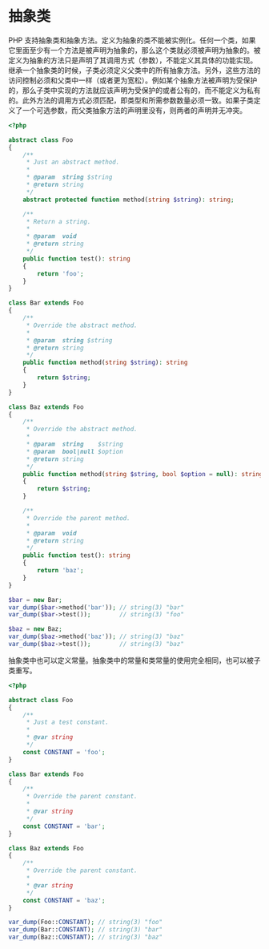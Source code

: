 # 抽象类

PHP 支持抽象类和抽象方法。定义为抽象的类不能被实例化。任何一个类，如果它里面至少有一个方法是被声明为抽象的，那么这个类就必须被声明为抽象的。被定义为抽象的方法只是声明了其调用方式（参数），不能定义其具体的功能实现。继承一个抽象类的时候，子类必须定义父类中的所有抽象方法。另外，这些方法的访问控制必须和父类中一样（或者更为宽松）。例如某个抽象方法被声明为受保护的，那么子类中实现的方法就应该声明为受保护的或者公有的，而不能定义为私有的。此外方法的调用方式必须匹配，即类型和所需参数数量必须一致。如果子类定义了一个可选参数，而父类抽象方法的声明里没有，则两者的声明并无冲突。

```php
<?php

abstract class Foo
{
    /**
     * Just an abstract method.
     *
     * @param  string $string
     * @return string
     */
    abstract protected function method(string $string): string;

    /**
     * Return a string.
     *
     * @param  void
     * @return string
     */
    public function test(): string
    {
        return 'foo';
    }
}

class Bar extends Foo
{
    /**
     * Override the abstract method.
     *
     * @param  string $string
     * @return string
     */
    public function method(string $string): string
    {
        return $string;
    }
}

class Baz extends Foo
{
    /**
     * Override the abstract method.
     *
     * @param  string    $string
     * @param  bool|null $option
     * @return string
     */
    public function method(string $string, bool $option = null): string
    {
        return $string;
    }

    /**
     * Override the parent method.
     *
     * @param  void
     * @return string
     */
    public function test(): string
    {
        return 'baz';
    }
}

$bar = new Bar;
var_dump($bar->method('bar')); // string(3) "bar"
var_dump($bar->test());        // string(3) "foo"

$baz = new Baz;
var_dump($baz->method('baz')); // string(3) "baz"
var_dump($baz->test());        // string(3) "baz"

```

抽象类中也可以定义常量。抽象类中的常量和类常量的使用完全相同，也可以被子类重写。

```php
<?php

abstract class Foo
{
    /**
     * Just a test constant.
     *
     * @var string
     */
    const CONSTANT = 'foo';
}

class Bar extends Foo
{
    /**
     * Override the parent constant.
     *
     * @var string
     */
    const CONSTANT = 'bar';
}

class Baz extends Foo
{
    /**
     * Override the parent constant.
     *
     * @var string
     */
    const CONSTANT = 'baz';
}

var_dump(Foo::CONSTANT); // string(3) "foo"
var_dump(Bar::CONSTANT); // string(3) "bar"
var_dump(Baz::CONSTANT); // string(3) "baz"

```

